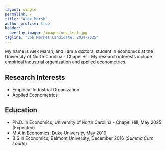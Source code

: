 ```yaml
---
layout: single
permalink: /
title: "Alex Marsh"
author_profile: true
header:
  overlay_image: /images/unc_test.jpg
tagline: "Job Market Candidate: 2024-2025"
---
```


My name is Alex Marsh, and I am a doctoral student in economics at the University of North Carolina - Chapel Hill. My research interests include empirical industrial organization and applied econometrics.

Research Interests
---
- Empirical Industrial Organization
- Applied Econometrics

Education
---
- Ph.D. in Economics, University of North Carolina - Chapel Hill, May 2025 (Expected)
- M.A in Economics, Duke University, May 2019
- B.S in Economics, Belmont University, December 2016 (*Summa Cum Laude*)